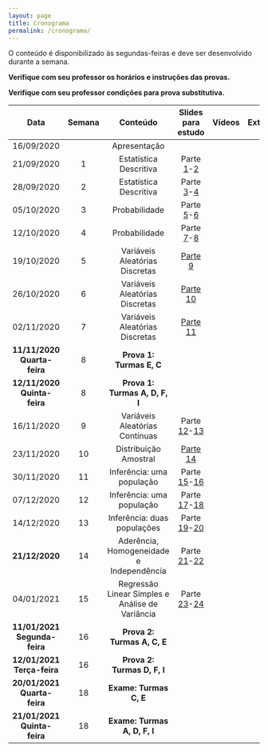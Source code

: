 ```yaml
---
layout: page
title: Cronograma
permalink: /cronograma/
---
```





O conteúdo é disponibilizado às segundas-feiras e deve ser desenvolvido durante a semana.

**Verifique com seu professor os horários e instruções das provas.**

**Verifique com seu professor condições para prova substitutiva.**

| Data          | Semana          | Conteúdo | Slides para estudo   | Vídeos  | Extras | 
|:-------------:|:-------------:| :-------:| :-------:|:-------:|:-------:|
| 16/09/2020    |  |     Apresentação    |  |     |        |        |        |
| 21/09/2020    |   1       | Estatística Descritiva    |  Parte [1](http://me414-unicamp.github.io/aulas/slides/parte01/parte01.pdf)-[2](http://me414-unicamp.github.io/aulas/slides/parte02/parte02.html)| |
| 28/09/2020    |   2      | Estatística Descritiva    | Parte [3](http://me414-unicamp.github.io/aulas/slides/parte03/parte03.html)-[4](http://me414-unicamp.github.io/aulas/slides/parte04/parte04.html)| |
| 05/10/2020    |   3       | Probabilidade    | Parte [5](http://me414-unicamp.github.io/aulas/slides/parte05/parte05.html)-[6](http://me414-unicamp.github.io/aulas/slides/parte06/parte06.html)   |  |
| 12/10/2020    |   4     | Probabilidade      |Parte [7](http://me414-unicamp.github.io/aulas/slides/parte07/parte07.html)-[8](http://me414-unicamp.github.io/aulas/slides/parte08/parte08.html)  | |
| 19/10/2020   |   5       | Variáveis Aleatórias Discretas    | [Parte 9](http://me414-unicamp.github.io/aulas/slides/parte09/parte09.html)   |  |
| 26/10/2020   |   6      |Variáveis Aleatórias Discretas     | [Parte 10](http://me414-unicamp.github.io/aulas/slides/parte10/parte10.html)    | |
| 02/11/2020    |   7       |Variáveis Aleatórias Discretas    |  [Parte 11](http://me414-unicamp.github.io/aulas/slides/parte11/parte11.html) |  |
| **11/11/2020 Quarta-feira**   |   8           |  **Prova 1: Turmas E, C** |       |
| **12/11/2020 Quinta-feira**   |   8           |  **Prova 1: Turmas A, D, F, I** |       |
| 16/11/2020    |   9       | Variáveis Aleatórias Contínuas    | Parte [12](http://me414-unicamp.github.io/aulas/slides/parte12/parte12.html)-[13](http://me414-unicamp.github.io/aulas/slides/parte13/parte13.html)   |      |
| 23/11/2020    |  10       | Distribuição Amostral     |  [Parte 14](http://me414-unicamp.github.io/aulas/slides/parte14/parte14.html)    | 
| 30/11/2020   |  11   | Inferência: uma população     |   Parte [15](http://me414-unicamp.github.io/aulas/slides/parte15/parte15.html)-[16](http://me414-unicamp.github.io/aulas/slides/parte16/parte16.html)      | 
| 07/12/2020    |  12    | Inferência: uma população    |   Parte [17](http://me414-unicamp.github.io/aulas/slides/parte17/parte17.html)-[18](http://me414-unicamp.github.io/aulas/slides/parte18/parte18.html) |
| 14/12/2020    |  13   | Inferência: duas populações     | Parte [19](http://me414-unicamp.github.io/aulas/slides/parte19/parte19.html)-[20](http://me414-unicamp.github.io/aulas/slides/parte20/parte20.html)   | 
| **21/12/2020**    | 14 | Aderência, Homogeneidade e Independência | Parte [21](http://me414-unicamp.github.io/aulas/slides/parte21/parte21.html)-[22](http://me414-unicamp.github.io/aulas/slides/parte22/parte22.html)        |    | 
| 04/01/2021    |  15 | Regressão Linear Simples e Análise de Variância | Parte [23](http://me414-unicamp.github.io/aulas/slides/parte23/parte23.html)-[24](http://me414-unicamp.github.io/aulas/slides/parte24/parte24.html)           |    | 
| **11/01/2021 Segunda-feira**   | 16 | **Prova 2: Turmas A, C, E**   |    | 
| **12/01/2021 Terça-feira**   | 16 | **Prova 2: Turmas D, F, I**   |    | 
| **20/01/2021 Quarta-feira** | 18 | **Exame: Turmas C, E**|
| **21/01/2021 Quinta-feira** |  18 | **Exame: Turmas A, D, F, I**|


